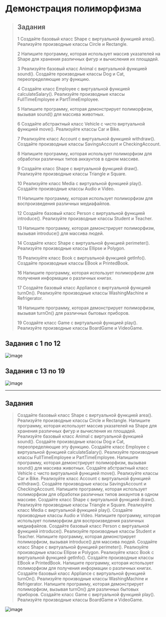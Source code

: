 # Демонстрация полиморфизма

> ## **Задания**
> 
> 1 Создайте базовый класс Shape с виртуальной функцией area(). Реализуйте производные классы Circle и Rectangle.
> 
> 2 Напишите программу, которая использует массив указателей на Shape для хранения различных фигур и вычисления их площадей.
> 
> 3 Реализуйте базовый класс Animal с виртуальной функцией sound(). Создайте производные классы Dog и Cat, переопределяющие эту функцию.
> 
> 4 Создайте класс Employee с виртуальной функцией calculateSalary(). Реализуйте производные классы FullTimeEmployee и PartTimeEmployee.
> 
> 5 Напишите программу, которая демонстрирует полиморфизм, вызывая sound() для массива животных.
> 
> 6 Создайте абстрактный класс Vehicle с чисто виртуальной функцией move(). Реализуйте классы Car и Bike.
> 
> 7 Реализуйте класс Account с виртуальной функцией withdraw(). Создайте производные классы SavingsAccount и CheckingAccount.
> 
> 8 Напишите программу, которая использует полиморфизм для обработки различных типов аккаунтов в одном массиве.
> 
> 9 Создайте класс Shape с виртуальной функцией draw(). Реализуйте производные классы Triangle и Square.
> 
> 10 Реализуйте класс Media с виртуальной функцией play(). Создайте производные классы Audio и Video.
> 
> 11 Напишите программу, которая использует полиморфизм для воспроизведения различных медиафайлов.
> 
> 12 Создайте базовый класс Person с виртуальной функцией introduce(). Реализуйте производные классы Student и Teacher.
> 
> 13 Напишите программу, которая демонстрирует полиморфизм, вызывая introduce() для массива людей.
> 
> 14 Создайте класс Shape с виртуальной функцией perimeter(). Реализуйте производные классы Ellipse и Polygon.
> 
> 15 Реализуйте класс Book с виртуальной функцией getInfo(). Создайте производные классы EBook и PrintedBook.
> 
> 16 Напишите программу, которая использует полиморфизм для получения информации о различных книгах.
> 
> 17 Создайте базовый класс Appliance с виртуальной функцией turnOn(). Реализуйте производные классы WashingMachine и Refrigerator.
> 
> 18 Напишите программу, которая демонстрирует полиморфизм, вызывая turnOn() для различных бытовых приборов.
> 
> 19 Создайте класс Game с виртуальной функцией play(). Реализуйте производные классы BoardGame и VideoGame.

## Задания с 1 по 12
![image](https://github.com/user-attachments/assets/4bf1c86a-6a35-4c5d-8302-2d7bb37bf89f)


## Задания с 13 по 19
![image](https://github.com/user-attachments/assets/328095ed-9377-48ec-8118-36acf3ac0d9b)


_________________________________________________________________________


## Задания
>Создайте базовый класс Shape с виртуальной функцией area(). Реализуйте производные классы Circle и Rectangle. Напишите программу, которая использует массив указателей на Shape для хранения различных фигур и вычисления их площадей. Реализуйте базовый класс Animal с виртуальной функцией sound(). Создайте производные классы Dog и Cat, переопределяющие эту функцию. Создайте класс Employee с виртуальной функцией calculateSalary(). Реализуйте производные классы FullTimeEmployee и PartTimeEmployee. Напишите программу, которая демонстрирует полиморфизм, вызывая sound() для массива животных. Создайте абстрактный класс Vehicle с чисто виртуальной функцией move(). Реализуйте классы Car и Bike. Реализуйте класс Account с виртуальной функцией withdraw(). Создайте производные классы SavingsAccount и CheckingAccount. Напишите программу, которая использует полиморфизм для обработки различных типов аккаунтов в одном массиве. Создайте класс Shape с виртуальной функцией draw(). Реализуйте производные классы Triangle и Square. Реализуйте класс Media с виртуальной функцией play(). Создайте производные классы Audio и Video. Напишите программу, которая использует полиморфизм для воспроизведения различных медиафайлов. Создайте базовый класс Person с виртуальной функцией introduce(). Реализуйте производные классы Student и Teacher. Напишите программу, которая демонстрирует полиморфизм, вызывая introduce() для массива людей. Создайте класс Shape с виртуальной функцией perimeter(). Реализуйте производные классы Ellipse и Polygon. Реализуйте класс Book с виртуальной функцией getInfo(). Создайте производные классы EBook и PrintedBook. Напишите программу, которая использует полиморфизм для получения информации о различных книгах. Создайте базовый класс Appliance с виртуальной функцией turnOn(). Реализуйте производные классы WashingMachine и Refrigerator. Напишите программу, которая демонстрирует полиморфизм, вызывая turnOn() для различных бытовых приборов. Создайте класс Game с виртуальной функцией play(). Реализуйте производные классы BoardGame и VideoGame.
>

![image](https://github.com/user-attachments/assets/87e6479e-61f5-423b-a1dc-7963c3fd06d3)








